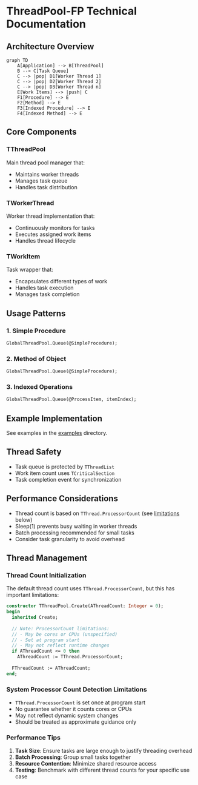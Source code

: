 # ThreadPool-FP Technical Documentation

## Architecture Overview


```mermaid
graph TD
    A[Application] --> B[ThreadPool]
    B --> C[Task Queue]
    C --> |pop| D1[Worker Thread 1]
    C --> |pop| D2[Worker Thread 2]
    C --> |pop| D3[Worker Thread n]
    E[Work Items] --> |push| C
    F1[Procedure] --> E
    F2[Method] --> E
    F3[Indexed Procedure] --> E
    F4[Indexed Method] --> E
```


## Core Components

### TThreadPool

Main thread pool manager that:

- Maintains worker threads
- Manages task queue
- Handles task distribution

### TWorkerThread

Worker thread implementation that:

- Continuously monitors for tasks
- Executes assigned work items
- Handles thread lifecycle


### TWorkItem

Task wrapper that:

- Encapsulates different types of work
- Handles task execution
- Manages task completion


## Usage Patterns

### 1. Simple Procedure

```pascal
GlobalThreadPool.Queue(@SimpleProcedure);
```

### 2. Method of Object

```pascal
GlobalThreadPool.Queue(@SimpleProcedure);
```


### 3. Indexed Operations


```pascal
GlobalThreadPool.Queue(@ProcessItem, itemIndex);
```

## Example Implementation

See examples in the [examples](../examples) directory.

## Thread Safety

- Task queue is protected by `TThreadList`
- Work item count uses `TCriticalSection`
- Task completion event for synchronization

## Performance Considerations

- Thread count is based on `TThread.ProcessorCount` (see [limitations](#system-processor-count-detection-limitations) below)
- Sleep(1) prevents busy waiting in worker threads
- Batch processing recommended for small tasks
- Consider task granularity to avoid overhead

## Thread Management

### Thread Count Initialization

The default thread count uses `TThread.ProcessorCount`, but this has important limitations:

```pascal
constructor TThreadPool.Create(AThreadCount: Integer = 0);
begin
  inherited Create;
  
  // Note: ProcessorCount limitations:
  // - May be cores or CPUs (unspecified)
  // - Set at program start
  // - May not reflect runtime changes
  if AThreadCount <= 0 then
    AThreadCount := TThread.ProcessorCount;
    
  FThreadCount := AThreadCount;
end;
```

### System Processor Count Detection Limitations

- `TThread.ProcessorCount` is set once at program start
- No guarantee whether it counts cores or CPUs
- May not reflect dynamic system changes
- Should be treated as approximate guidance only

### Performance Tips
1. **Task Size**: Ensure tasks are large enough to justify threading overhead
2. **Batch Processing**: Group small tasks together
3. **Resource Contention**: Minimize shared resource access
4. **Testing**: Benchmark with different thread counts for your specific use case
